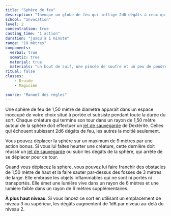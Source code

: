 ```yaml
---
title: "Sphère de feu"
description: "Invoque un globe de feu qui inflige 2d6 dégâts à ceux qui s'en approchent."
school: "Invocation"
level: 2
concentration: true
casting_time: "1 action"
duration: "jusqu'à 1 minute"
range: "18 mètres"
components:
  verbal: true
  somatic: true
  material: true
  materials: "un bout de suif, une pincée de soufre et un peu de poudre de fer"
ritual: false
classes:
    - Druide
    - Magicien

source: "Manuel des règles"
---
```

Une sphère de feu de 1,50 mètre de diamètre apparaît dans un espace inoccupé de votre choix situé à portée et subsiste pendant toute la durée du sort. Chaque créature qui termine son tour dans un rayon de 1,50 mètre autour de la sphère doit effectuer un [jet de sauvegarde](/utiliser-les-caracteristiques#jets-de-sauvegarde) de Dextérité. Celles qui échouent subissent 2d6 dégâts de feu, les autres la moitié seulement.

Vous pouvez déplacer la sphère sur un maximum de 9 mètres par une action bonus. Si vous lui faites heurter une créature, cette dernière doit réussir un [jet de sauvegarde](/utiliser-les-caracteristiques#jets-de-sauvegarde) ou subir les dégâts de la sphère, qui arrête de se déplacer pour ce tour.

Quand vous déplacez la sphère, vous pouvez lui faire franchir des obstacles de 1,50 mètre de haut et la faire sauter par-dessus des fosses de 3 mètres de large. Elle embrase les objets inflammables qui ne sont ni portés ni transportés. Elle émet une lumière vive dans un rayon de 6 mètres et une lumière faible dans un rayon de 6 mètres supplémentaires.

**À plus haut niveau**. Si vous lancez ce sort en utilisant un emplacement de niveau 3 ou supérieur, les dégâts augmentent de 1d6 par niveau au-delà du niveau 2.
